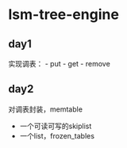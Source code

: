 # lsm-tree-engine

## day1
实现调表：
    - put
    - get
    - remove

## day2
对调表封装，memtable
- 一个可读可写的skiplist
- 一个list，frozen_tables